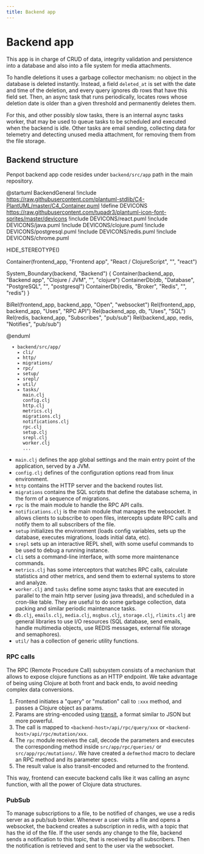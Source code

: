 ```yaml
---
title: Backend app
---
```


# Backend app

This app is in charge of CRUD of data, integrity validation and persistence
into a database and also into a file system for media attachments.

To handle deletions it uses a garbage collector mechanism: no object in the
database is deleted instantly. Instead, a field `deleted_at` is set with the
date and time of the deletion, and every query ignores db rows that have this
field set. Then, an async task that runs periodically, locates rows whose
deletion date is older than a given threshold and permanently deletes them.

For this, and other possibly slow tasks, there is an internal async tasks
worker, that may be used to queue tasks to be scheduled and executed when the
backend is idle. Other tasks are email sending, collecting data for telemetry
and detecting unused media attachment, for removing them from the file storage.

## Backend structure

Penpot backend app code resides under `backend/src/app` path in the main repository.

@startuml BackendGeneral
!include https://raw.githubusercontent.com/plantuml-stdlib/C4-PlantUML/master/C4_Container.puml
!define DEVICONS https://raw.githubusercontent.com/tupadr3/plantuml-icon-font-sprites/master/devicons
!include DEVICONS/react.puml
!include DEVICONS/java.puml
!include DEVICONS/clojure.puml
!include DEVICONS/postgresql.puml
!include DEVICONS/redis.puml
!include DEVICONS/chrome.puml

HIDE_STEREOTYPE()

Container(frontend_app, "Frontend app", "React / ClojureScript", "", "react")

System_Boundary(backend, "Backend") {
    Container(backend_app, "Backend app", "Clojure / JVM", "", "clojure")
    ContainerDb(db, "Database", "PostgreSQL", "", "postgresql")
    ContainerDb(redis, "Broker", "Redis", "", "redis")
}

BiRel(frontend_app, backend_app, "Open", "websocket")
Rel(frontend_app, backend_app, "Uses", "RPC API")
Rel(backend_app, db, "Uses", "SQL")
Rel(redis, backend_app, "Subscribes", "pub/sub")
Rel(backend_app, redis, "Notifies", "pub/sub")

@enduml

```
  ▾ backend/src/app/
    ▸ cli/
    ▸ http/
    ▸ migrations/
    ▸ rpc/
    ▸ setup/
    ▸ srepl/
    ▸ util/
    ▸ tasks/
      main.clj
      config.clj
      http.clj
      metrics.clj
      migrations.clj
      notifications.clj
      rpc.clj
      setup.clj
      srepl.clj
      worker.clj
      ...
```

* `main.clj` defines the app global settings and the main entry point of the
  application, served by a JVM.
* `config.clj` defines of the configuration options read from linux
  environment.
* `http` contains the HTTP server and the backend routes list.
* `migrations` contains the SQL scripts that define the database schema, in
  the form of a sequence of migrations.
* `rpc` is the main module to handle the RPC API calls.
* `notifications.clj` is the main module that manages the websocket. It allows
  clients to subscribe to open files, intercepts update RPC calls and notify
  them to all subscribers of the file.
* `setup` initializes the environment (loads config variables, sets up the
  database, executes migrations, loads initial data, etc).
* `srepl` sets up an interactive REPL shell, with some useful commands to be
  used to debug a running instance.
* `cli` sets a command-line interface, with some more maintenance commands.
* `metrics.clj` has some interceptors that watches RPC calls, calculate
  statistics and other metrics, and send them to external systems to store and
  analyze.
* `worker.clj` and `tasks` define some async tasks that are executed in
  parallel to the main http server (using java threads), and scheduled in a
  cron-like table. They are useful to do some garbage collection, data packing
  and similar periodic maintenance tasks.
* `db.clj`, `emails.clj`, `media.clj`, `msgbus.clj`, `storage.clj`,
  `rlimits.clj` are general libraries to use I/O resources (SQL database,
  send emails, handle multimedia objects, use REDIS messages, external file
  storage and semaphores).
* `util/` has a collection of generic utility functions.

### RPC calls

The RPC (Remote Procedure Call) subsystem consists of a mechanism that allows
to expose clojure functions as an HTTP endpoint. We take advantage of being
using Clojure at both front and back ends, to avoid needing complex data
conversions.

  1. Frontend initiates a "query" or "mutation" call to `:xxx` method, and
     passes a Clojure object as params.
  2. Params are string-encoded using
     [transit](https://github.com/cognitect/transit-clj), a format similar to
     JSON but more powerful.
  3. The call is mapped to `<backend-host>/api/rpc/query/xxx` or
     `<backend-host>/api/rpc/mutation/xxx`.
  4. The `rpc` module receives the call, decode the parameters and executes the
     corresponding method inside `src/app/rpc/queries/` or `src/app/rpc/mutations/`.
     We have created a `defmethod` macro to declare an RPC method and its
     parameter specs.
  5. The result value is also transit-encoded and returned to the frontend.

This way, frontend can execute backend calls like it was calling an async function,
with all the power of Clojure data structures.

### PubSub

To manage subscriptions to a file, to be notified of changes, we use a redis
server as a pub/sub broker. Whenever a user visits a file and opens a
websocket, the backend creates a subscription in redis, with a topic that has
the id of the file. If the user sends any change to the file, backend sends a
notification to this topic, that is received by all subscribers. Then the
notification is retrieved and sent to the user via the websocket.

